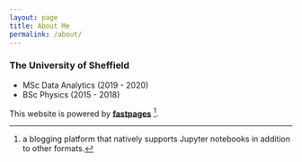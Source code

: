 ```yaml
---
layout: page
title: About Me
permalink: /about/
---
```


### The University of Sheffield

* MSc Data Analytics (2019 - 2020)
* BSc Physics (2015 - 2018)

This website is powered by **[fastpages](https://github.com/fastai/fastpages)** [^1].



[^1]:a blogging platform that natively supports Jupyter notebooks in addition to other formats.
